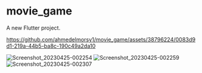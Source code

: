 # movie_game

A new Flutter project.




https://github.com/ahmedelmorsy1/movie_game/assets/38796224/0083d9d1-219a-44b5-ba8c-190c49a2da10

![Screenshot_20230425-002254](https://github.com/ahmedelmorsy1/movie_game/assets/38796224/b7eb5434-8b81-478c-b526-6e11ed7e19a3)
![Screenshot_20230425-002259](https://github.com/ahmedelmorsy1/movie_game/assets/38796224/3289a931-96a2-48da-9f25-4fdaaa505b02)
![Screenshot_20230425-002307](https://github.com/ahmedelmorsy1/movie_game/assets/38796224/0c9084e3-7840-4584-8d69-e450c64e91f9)
